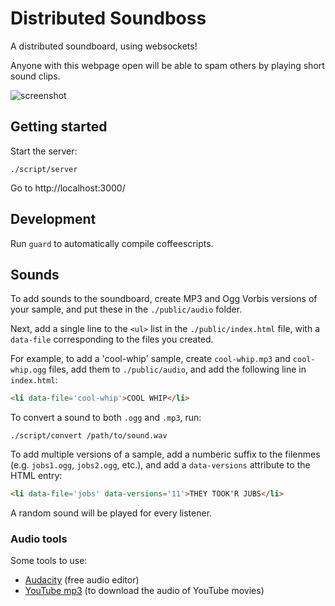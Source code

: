 # Distributed Soundboss

A distributed soundboard, using websockets!

Anyone with this webpage open will be able to spam others by playing short sound clips.

![screenshot](https://github.com/dkln/soundboss/raw/master/screenshot.png)

## Getting started

Start the server:

    ./script/server

Go to http://localhost:3000/

## Development

Run `guard` to automatically compile coffeescripts.

## Sounds

To add sounds to the soundboard, create MP3 and Ogg Vorbis versions of your sample,
and put these in the `./public/audio` folder.

Next, add a single line to the `<ul>` list in the `./public/index.html` file, with
a `data-file` corresponding to the files you created.

For example, to add a 'cool-whip' sample, create `cool-whip.mp3` and `cool-whip.ogg`
files, add them to `./public/audio`, and add the following line in `index.html`:

``` html
<li data-file='cool-whip'>COOL WHIP</li>
```

To convert a sound to both `.ogg` and `.mp3`, run:

    ./script/convert /path/to/sound.wav

To add multiple versions of a sample, add a numberic suffix to the filenmes
(e.g. `jobs1.ogg`, `jobs2.ogg`, etc.), and add a `data-versions` attribute to
the HTML entry:

``` html
<li data-file='jobs' data-versions='11'>THEY TOOK'R JUBS</li>
```

A random sound will be played for every listener.

### Audio tools

Some tools to use:

* [Audacity](http://audacity.sourceforge.net/download/) (free audio editor)
* [YouTube mp3](http://youtube-mp3.org) (to download the audio of YouTube movies)

